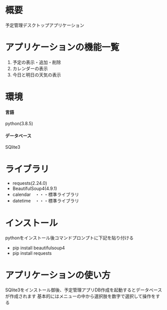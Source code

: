 # 概要
予定管理デスクトップアプリケーション

# アプリケーションの機能一覧
1. 予定の表示・追加・削除
2. カレンダーの表示
3. 今日と明日の天気の表示

# 環境
#### 言語
python(3.8.5)
#### データベース
SQlite3
 
# ライブラリ
+ requests(2.24.0)
+ BeautifulSoup4(4.9.1)
+ calendar　・・・標準ライブラリ
+ datetime　・・・標準ライブラリ

# インストール
pythonをインストール後コマンドプロンプトに下記を貼り付ける
+ pip install beautifulsoup4
+ pip install requests

# アプリケーションの使い方
SQlite3をインストール御後、予定管理アプリDB作成を起動するとデータベースが作成されます
基本的にはメニューの中から選択肢を数字で選択して操作をする
